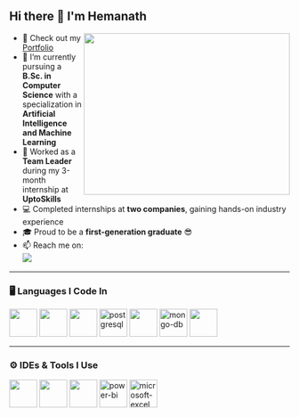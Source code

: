 ## Hi there 👋 I'm Hemanath  

<img align="right" width="370" height="290" src="https://i.pinimg.com/originals/47/f0/34/47f0342cec72b800463bf003eac1257e.gif">  

- 🔭 Check out my [Portfolio](https://www.hemanath.online/)  
- 🌱 I’m currently pursuing a **B.Sc. in Computer Science** with a specialization in **Artificial Intelligence and Machine Learning**  
- 💼 Worked as a **Team Leader** during my 3-month internship at **UptoSkills**  
- 💻 Completed internships at **two companies**, gaining hands-on industry experience  
- 🎓 Proud to be a **first-generation graduate** 😎  
- 📫 Reach me on:  
  [<img src="https://img.shields.io/badge/LinkedIn-0077B5?style=for-the-badge&logo=linkedin&logoColor=white" />](https://www.linkedin.com/in/hemanath-t-992905295/)  

---

### 🖥️ Languages I Code In  
<p align="left">
  <img height="50" width="50" src="https://img.icons8.com/color/48/000000/python.png"/>  
  <img height="50" width="50" src="https://img.icons8.com/color/48/000000/html-5.png"/>  
  <img height="50" width="50" src="https://img.icons8.com/color/48/000000/css3.png"/>  
  <img width="50" height="50" src="https://img.icons8.com/color/48/postgreesql.png" alt="postgresql"/>  
  <img height="50" width="50" src="https://img.icons8.com/color/48/000000/bootstrap.png"/>  
  <img width="50" height="50" src="https://img.icons8.com/color/48/mongo-db.png" alt="mongo-db"/>  
  <img height="50" width="50" src="https://img.icons8.com/color/48/000000/mysql-logo.png"/>  
</p>

---

### ⚙️ IDEs & Tools I Use  
<p align="left">
  <img height="50" width="50" src="https://img.icons8.com/color/48/000000/visual-studio-code-2019.png"/>  
  <img height="50" width="50" src="https://img.icons8.com/color/48/000000/pycharm.png"/>  
  <img height="50" width="50" src="https://img.icons8.com/color/50/000000/git.png"/>  
  <img width="50" height="50" src="https://img.icons8.com/color/48/power-bi.png" alt="power-bi"/>  
  <img width="50" height="50" src="https://img.icons8.com/color/48/microsoft-excel-2019--v1.png" alt="microsoft-excel"/>  
</p>
